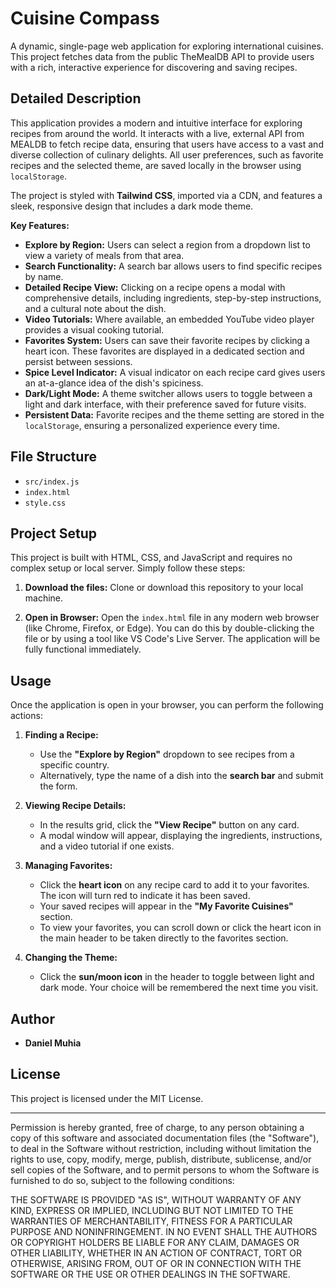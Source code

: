 # Cuisine Compass

A dynamic, single-page web application for exploring international cuisines. This project fetches data from the public TheMealDB API to provide users with a rich, interactive experience for discovering and saving recipes.

## Detailed Description

This application provides a modern and intuitive interface for exploring recipes from around the world. It interacts with a live, external API from MEALDB to fetch recipe data, ensuring that users have access to a vast and diverse collection of culinary delights. All user preferences, such as favorite recipes and the selected theme, are saved locally in the browser using `localStorage`.

The project is styled with **Tailwind CSS**, imported via a CDN, and features a sleek, responsive design that includes a dark mode theme.

**Key Features:**

* **Explore by Region:** Users can select a region from a dropdown list to view a variety of meals from that area.
* **Search Functionality:** A search bar allows users to find specific recipes by name.
* **Detailed Recipe View:** Clicking on a recipe opens a modal with comprehensive details, including ingredients, step-by-step instructions, and a cultural note about the dish.
* **Video Tutorials:** Where available, an embedded YouTube video player provides a visual cooking tutorial.
* **Favorites System:** Users can save their favorite recipes by clicking a heart icon. These favorites are displayed in a dedicated section and persist between sessions.
* **Spice Level Indicator:** A visual indicator on each recipe card gives users an at-a-glance idea of the dish's spiciness.
* **Dark/Light Mode:** A theme switcher allows users to toggle between a light and dark interface, with their preference saved for future visits.
* **Persistent Data:** Favorite recipes and the theme setting are stored in the `localStorage`, ensuring a personalized experience every time.

## File Structure

* `src/index.js`
* `index.html`
* `style.css`

## Project Setup

This project is built with HTML, CSS, and JavaScript and requires no complex setup or local server. Simply follow these steps:

1.  **Download the files:**
    Clone or download this repository to your local machine.

2.  **Open in Browser:**
    Open the `index.html` file in any modern web browser (like Chrome, Firefox, or Edge). You can do this by double-clicking the file or by using a tool like VS Code's Live Server. The application will be fully functional immediately.

## Usage

Once the application is open in your browser, you can perform the following actions:

1.  **Finding a Recipe:**
    * Use the **"Explore by Region"** dropdown to see recipes from a specific country.
    * Alternatively, type the name of a dish into the **search bar** and submit the form.

2.  **Viewing Recipe Details:**
    * In the results grid, click the **"View Recipe"** button on any card.
    * A modal window will appear, displaying the ingredients, instructions, and a video tutorial if one exists.

3.  **Managing Favorites:**
    * Click the **heart icon** on any recipe card to add it to your favorites. The icon will turn red to indicate it has been saved.
    * Your saved recipes will appear in the **"My Favorite Cuisines"** section.
    * To view your favorites, you can scroll down or click the heart icon in the main header to be taken directly to the favorites section.

4.  **Changing the Theme:**
    * Click the **sun/moon icon** in the header to toggle between light and dark mode. Your choice will be remembered the next time you visit.

## Author

* **Daniel Muhia**

## License

This project is licensed under the MIT License.

---

Permission is hereby granted, free of charge, to any person obtaining a copy of this software and associated documentation files (the "Software"), to deal in the Software without restriction, including without limitation the rights to use, copy, modify, merge, publish, distribute, sublicense, and/or sell copies of the Software, and to permit persons to whom the Software is furnished to do so, subject to the following conditions:

THE SOFTWARE IS PROVIDED "AS IS", WITHOUT WARRANTY OF ANY KIND, EXPRESS OR IMPLIED, INCLUDING BUT NOT LIMITED TO THE WARRANTIES OF MERCHANTABILITY, FITNESS FOR A PARTICULAR PURPOSE AND NONINFRINGEMENT. IN NO EVENT SHALL THE AUTHORS OR COPYRIGHT HOLDERS BE LIABLE FOR ANY CLAIM, DAMAGES OR OTHER LIABILITY, WHETHER IN AN ACTION OF CONTRACT, TORT OR OTHERWISE, ARISING FROM, OUT OF OR IN CONNECTION WITH THE SOFTWARE OR THE USE OR OTHER DEALINGS IN THE SOFTWARE.